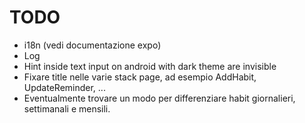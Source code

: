 # TODO

- i18n (vedi documentazione expo)
- Log
- Hint inside text input on android with dark theme are invisible
- Fixare title nelle varie stack page, ad esempio AddHabit, UpdateReminder, ...
- Eventualmente trovare un modo per differenziare habit giornalieri, settimanali e mensili.
